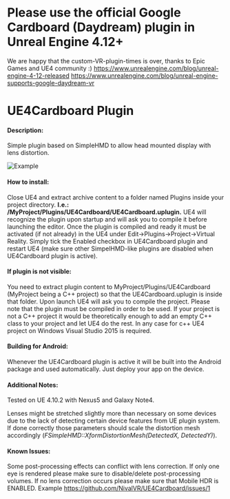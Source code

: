 # Please use the official Google Cardboard (Daydream) plugin in Unreal Engine 4.12+
We are happy that the custom-VR-plugin-times is over, thanks to Epic Games and UE4 community :)
https://www.unrealengine.com/blog/unreal-engine-4-12-released
https://www.unrealengine.com/blog/unreal-engine-supports-google-daydream-vr

# UE4Cardboard Plugin

#### Description:

Simple plugin based on SimpleHMD to allow head mounted display with lens distortion. 

![Example](http://i.imgur.com/hufwLqR.jpg "Example")

#### How to install:

Close UE4 and extract archive content to a folder named Plugins inside your project directory. 
**I.e.: /MyProject/Plugins/UE4Cardboard/UE4Cardboard.uplugin.** UE4 will recognize the plugin upon startup and will ask you to compile it before launching the editor. Once the plugin is compiled and ready it must be
activated (if not already) in the UE4 under Edit->Plugins->Project->Virtual Reality. Simply tick the Enabled checkbox in UE4Cardboard plugin and restart UE4 
(make sure other SimpelHMD-like plugins are disabled when UE4Cardboard plugin is active).

#### If plugin is not visible:
You need to extract plugin content to MyProject/Plugins/UE4Cardboard (MyProject being a C++ project) so that the UE4Cardboard.uplugin is inside that folder. Upon launch UE4 will ask you to compile the project. Please note that the plugin must be compiled in order to be used. If your project is not a C++ project it would be theoretically enough to add an empty C++ class to your project and let UE4 do the rest. In any case for c++ UE4 project on Windows Visual Studio 2015 is required.

#### Building for Android:

Whenever the UE4Cardboard plugin is active it will be built into the Android package and used automatically. Just deploy your app on the device.

#### Additional Notes:

Tested on UE 4.10.2 with Nexus5 and Galaxy Note4.

Lenses might be stretched slightly more than necessary on some devices due to the lack of detecting certain device features from UE plugin system. If done correctly those parameters should scale the distortion mesh accordingly (*FSimpleHMD::XformDistortionMesh(DetectedX, DetectedY)*).

#### Known Issues:
Some post-processing effects can conflict with lens correction. If only one eye is rendered please make sure to disable/delete post-processing volumes. If no lens correction occurs please make sure that Mobile HDR is ENABLED. Example https://github.com/NivalVR/UE4Cardboard/issues/1

